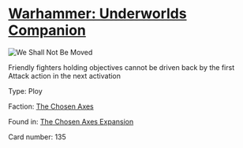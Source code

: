 # [Warhammer: Underworlds Companion](https://guidokessels.github.io/wh-underworlds)

  

![We Shall Not Be Moved](https://warhammerunderworlds.com/wp-content/uploads/sites/6/2018/02/135_ENG.png)

Friendly fighters holding objectives cannot be driven back by the first Attack action in the next activation

Type: Ploy

Faction: [The Chosen Axes](https://guidokessels.github.io/wh-underworlds/factions/the-chosen-axes)

Found in: [The Chosen Axes Expansion](https://guidokessels.github.io/wh-underworlds/locations/the-chosen-axes-expansion)

Card number: 135
